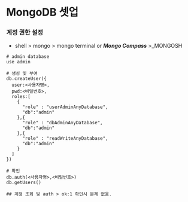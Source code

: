 # MongoDB 셋업


### 계정 권한 설정

- shell > mongo > mongo terminal or ***Mongo Compass*** >_MONGOSH
```shell
# admin database
use admin 

# 생성 및 부여
db.createUser({
  user:<사용자명>, 
  pwd:<비밀번호>,
  roles:[
    { 
      "role" : "userAdminAnyDatabase",
      "db":"admin"
    },{
      "role" : "dbAdminAnyDatabase",
      "db":"admin"
    },{
      "role" : "readWriteAnyDatabase",
      "db":"admin"
    }
  ]
})

# 확인
db.auth(<사용자명>,<비밀번호>)
db.getUsers() 

## 계정 조회 및 auth > ok:1 확인시 문제 없음.
```
